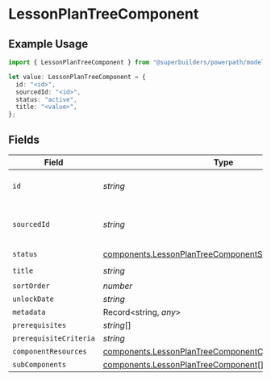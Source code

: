 # LessonPlanTreeComponent

## Example Usage

```typescript
import { LessonPlanTreeComponent } from "@superbuilders/powerpath/models/components";

let value: LessonPlanTreeComponent = {
  id: "<id>",
  sourcedId: "<id>",
  status: "active",
  title: "<value>",
};
```

## Fields

| Field                                                                                                                        | Type                                                                                                                         | Required                                                                                                                     | Description                                                                                                                  |
| ---------------------------------------------------------------------------------------------------------------------------- | ---------------------------------------------------------------------------------------------------------------------------- | ---------------------------------------------------------------------------------------------------------------------------- | ---------------------------------------------------------------------------------------------------------------------------- |
| `id`                                                                                                                         | *string*                                                                                                                     | :heavy_check_mark:                                                                                                           | The ID of the lesson plan item                                                                                               |
| `sourcedId`                                                                                                                  | *string*                                                                                                                     | :heavy_check_mark:                                                                                                           | The Sourced ID of the component                                                                                              |
| `status`                                                                                                                     | [components.LessonPlanTreeComponentStatus](../../models/components/lessonplantreecomponentstatus.md)                         | :heavy_check_mark:                                                                                                           | N/A                                                                                                                          |
| `title`                                                                                                                      | *string*                                                                                                                     | :heavy_check_mark:                                                                                                           | N/A                                                                                                                          |
| `sortOrder`                                                                                                                  | *number*                                                                                                                     | :heavy_minus_sign:                                                                                                           | N/A                                                                                                                          |
| `unlockDate`                                                                                                                 | *string*                                                                                                                     | :heavy_minus_sign:                                                                                                           | N/A                                                                                                                          |
| `metadata`                                                                                                                   | Record<string, *any*>                                                                                                        | :heavy_minus_sign:                                                                                                           | N/A                                                                                                                          |
| `prerequisites`                                                                                                              | *string*[]                                                                                                                   | :heavy_minus_sign:                                                                                                           | N/A                                                                                                                          |
| `prerequisiteCriteria`                                                                                                       | *string*                                                                                                                     | :heavy_minus_sign:                                                                                                           | N/A                                                                                                                          |
| `componentResources`                                                                                                         | [components.LessonPlanTreeComponentComponentResource](../../models/components/lessonplantreecomponentcomponentresource.md)[] | :heavy_minus_sign:                                                                                                           | N/A                                                                                                                          |
| `subComponents`                                                                                                              | [components.LessonPlanTreeComponent](../../models/components/lessonplantreecomponent.md)[]                                   | :heavy_minus_sign:                                                                                                           | N/A                                                                                                                          |